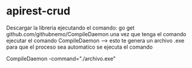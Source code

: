 # apirest-crud

Descargar la libreria ejecutando el comando: go get github.com/githubnemo/CompileDaemon una vez que tenga el comando ejecutar el comando CompileDaemon --> esto te genera un archivo .exe para que el proceso sea automatico se ejecuta el comando

CompileDaemon -command="./archivo.exe"